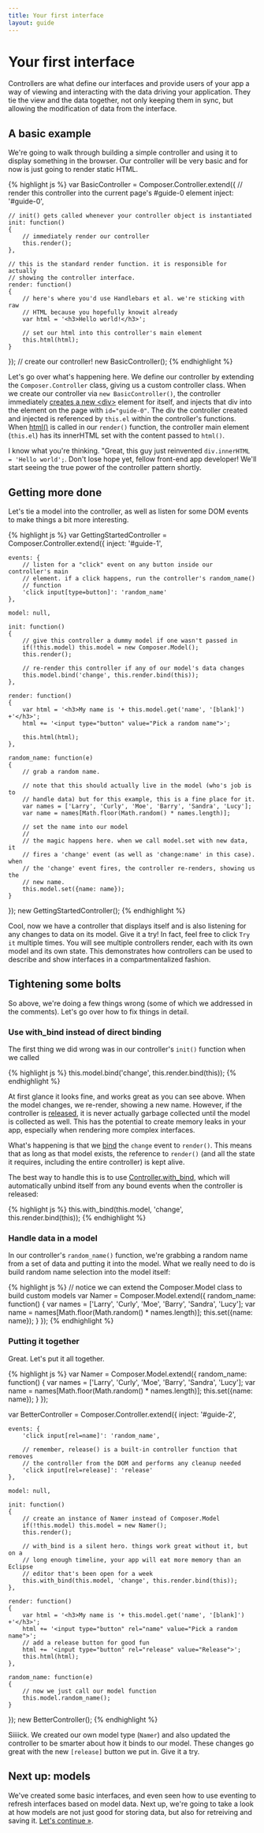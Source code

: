 ```yaml
---
title: Your first interface
layout: guide
---
```


# Your first interface

Controllers are what define our interfaces and provide users of your app a way
of viewing and interacting with the data driving your application. They tie the
view and the data together, not only keeping them in sync, but allowing the
modification of data from the interface.

## A basic example

We're going to walk through building a simple controller and using it to
display something in the browser. Our controller will be very basic and for now
is just going to render static HTML.

<div id="guide-0"></div>
{% highlight js %}
var BasicController = Composer.Controller.extend({
    // render this controller into the current page's #guide-0 element
    inject: '#guide-0',

    // init() gets called whenever your controller object is instantiated
    init: function()
    {
        // immediately render our controller
        this.render();
    },

    // this is the standard render function. it is responsible for actually
    // showing the controller interface.
    render: function()
    {
        // here's where you'd use Handlebars et al. we're sticking with raw
        // HTML because you hopefully knowit already
        var html = '<h3>Hello world!</h3>';

        // set our html into this controller's main element
        this.html(html);
    }
});
// create our controller!
new BasicController();
{% endhighlight %}

Let's go over what's happening here. We define our controller by extending the
`Composer.Controller` class, giving us a custom controller class. When we create
our controller via `new BasicController()`, the controller immediately [creates a new &lt;div&gt;](/composer.js/docs/controller#el)
element for itself, and injects that div into the element on the page with
`id="guide-0"`. The div the controller created and injected is referenced by
`this.el` within the controller's functions. When [html()](/composer.js/docs/controller#html)
is called in our `render()` function, the controller main element (`this.el`)
has its innerHTML set with the content passed to `html()`.

I know what you're thinking. "Great, this guy just reinvented `div.innerHTML = 'Hello world';`.
Don't lose hope yet, fellow front-end app developer! We'll start seeing the true
power of the controller pattern shortly.

## Getting more done

Let's tie a model into the controller, as well as listen for some DOM events to
make things a bit more interesting.

<div id="guide-1"></div>

{% highlight js %}
var GettingStartedController = Composer.Controller.extend({
    inject: '#guide-1',

    events: {
        // listen for a "click" event on any button inside our controller's main
        // element. if a click happens, run the controller's random_name()
        // function
        'click input[type=button]': 'random_name'
    },

    model: null,

    init: function()
    {
        // give this controller a dummy model if one wasn't passed in
        if(!this.model) this.model = new Composer.Model();
        this.render();

        // re-render this controller if any of our model's data changes
        this.model.bind('change', this.render.bind(this));
    },

    render: function()
    {
        var html = '<h3>My name is '+ this.model.get('name', '[blank]') +'</h3>';
        html += '<input type="button" value="Pick a random name">';

        this.html(html);
    },

    random_name: function(e)
    {
        // grab a random name.

        // note that this should actually live in the model (who's job is to
        // handle data) but for this example, this is a fine place for it.
        var names = ['Larry', 'Curly', 'Moe', 'Barry', 'Sandra', 'Lucy'];
        var name = names[Math.floor(Math.random() * names.length)];

        // set the name into our model
        //
        // the magic happens here. when we call model.set with new data, it
        // fires a 'change' event (as well as 'change:name' in this case). when
        // the 'change' event fires, the controller re-renders, showing us the
        // new name.
        this.model.set({name: name});
    }
});
new GettingStartedController();
{% endhighlight %}

Cool, now we have a controller that displays itself and is also listening for
any changes to data on its model. Give it a try! In fact, feel free to click
`Try it` multiple times. You will see multiple controllers render, each with its
own model and its own state. This demonstrates how controllers can be used to
describe and show interfaces in a compartmentalized fashion.

## Tightening some bolts

So above, we're doing a few things wrong (some of which we addressed in the
comments). Let's go over how to fix things in detail.

### Use with_bind instead of direct binding

The first thing we did wrong was in our controller's `init()` function
when we called

<div class="noeval">
{% highlight js %}
this.model.bind('change', this.render.bind(this));
{% endhighlight %}
</div>

At first glance it looks fine, and works great as you can see above. When the
model changes, we re-render, showing a new name. However, if the controller
is [released](/composer.js/docs/controller#release-1), it is never actually
garbage collected until the model is collected as well. This has the potential
to create memory leaks in your app, especially when rendering more complex
interfaces.

What's happening is that we [bind](/composer.js/docs/event#bind) the `change`
event to `render()`. This means that as long as that model exists, the reference
to `render()` (and all the state it requires, including the entire controller)
is kept alive.

The best way to handle this is to use [Controller.with_bind](/composer.js/docs/controller#with-bind),
which will automatically unbind itself from any bound events when the controller
is released:

<div class="noeval">
{% highlight js %}
this.with_bind(this.model, 'change', this.render.bind(this));
{% endhighlight %}
</div>

### Handle data in a model

In our controller's `random_name()` function, we're grabbing a random name from
a set of data and putting it into the model. What we really need to do is build
random name selection into the model itself:

<div class="noeval">
{% highlight js %}
// notice we can extend the Composer.Model class to build custom models
var Namer = Composer.Model.extend({
    random_name: function()
    {
        var names = ['Larry', 'Curly', 'Moe', 'Barry', 'Sandra', 'Lucy'];
        var name = names[Math.floor(Math.random() * names.length)];
        this.set({name: name});
    }
});
{% endhighlight %}
</div>

### Putting it together

Great. Let's put it all together.

<div id="guide-2"></div>

{% highlight js %}
var Namer = Composer.Model.extend({
    random_name: function()
    {
        var names = ['Larry', 'Curly', 'Moe', 'Barry', 'Sandra', 'Lucy'];
        var name = names[Math.floor(Math.random() * names.length)];
        this.set({name: name});
    }
});

var BetterController = Composer.Controller.extend({
    inject: '#guide-2',

    events: {
        'click input[rel=name]': 'random_name',

        // remember, release() is a built-in controller function that removes
        // the controller from the DOM and performs any cleanup needed
        'click input[rel=release]': 'release'
    },

    model: null,

    init: function()
    {
        // create an instance of Namer instead of Composer.Model
        if(!this.model) this.model = new Namer();
        this.render();

        // with_bind is a silent hero. things work great without it, but on a
        // long enough timeline, your app will eat more memory than an Eclipse
        // editor that's been open for a week
        this.with_bind(this.model, 'change', this.render.bind(this));
    },

    render: function()
    {
        var html = '<h3>My name is '+ this.model.get('name', '[blank]') +'</h3>';
        html += '<input type="button" rel="name" value="Pick a random name">';
        // add a release button for good fun
        html += '<input type="button" rel="release" value="Release">';
        this.html(html);
    },

    random_name: function(e)
    {
        // now we just call our model function
        this.model.random_name();
    }
});
new BetterController();
{% endhighlight %}

Siiiick. We created our own model type (`Namer`) and also updated the controller
to be smarter about how it binds to our model. These changes go great with the
new `[release]` button we put in. Give it a try.

## Next up: models

We've created some basic interfaces, and even seen how to use eventing to
refresh interfaces based on model data. Next up, we're going to take a look at
how models are not just good for storing data, but also for retreiving and
saving it. [Let's continue &raquo;](/composer.js/guide/using-models).

